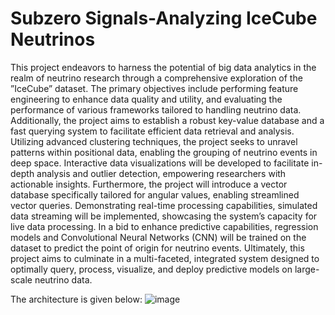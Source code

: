 # Subzero Signals-Analyzing IceCube Neutrinos
This project endeavors to harness the potential of big data analytics in the realm of neutrino research through a
comprehensive exploration of the ”IceCube” dataset. The primary objectives include performing feature engineering to enhance data quality and utility, and evaluating the performance of various frameworks tailored to handling
neutrino data. Additionally, the project aims to establish a robust key-value database and a fast querying system to
facilitate efficient data retrieval and analysis.
Utilizing advanced clustering techniques, the project seeks to unravel patterns within positional data, enabling the
grouping of neutrino events in deep space. Interactive data visualizations will be developed to facilitate in-depth
analysis and outlier detection, empowering researchers with actionable insights.
Furthermore, the project will introduce a vector database specifically tailored for angular values, enabling streamlined vector queries. Demonstrating real-time processing capabilities, simulated data streaming will be implemented, showcasing the system’s capacity for live data processing.
In a bid to enhance predictive capabilities, regression models and Convolutional Neural Networks (CNN) will be
trained on the dataset to predict the point of origin for neutrino events. Ultimately, this project aims to culminate
in a multi-faceted, integrated system designed to optimally query, process, visualize, and deploy predictive models
on large-scale neutrino data.

The architecture is given below:
![image](https://github.com/shrishsinghal/Subzero-Signals-Analyzing-IceCube-Neutrinos/assets/22516996/777a506d-8b84-42bb-8d8f-d623338af30e)

